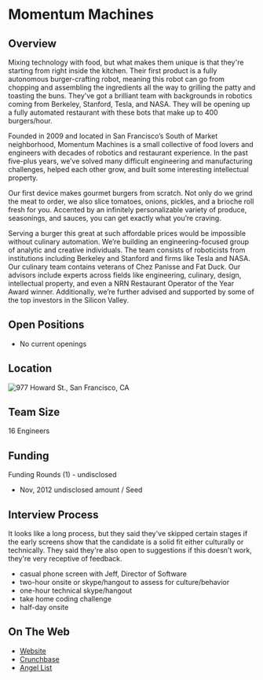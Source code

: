 # Momentum Machines
## Overview
Mixing technology with food, but what makes them unique is that they're starting from right inside the kitchen. Their first product is a fully autonomous burger-crafting robot, meaning this robot can go from chopping and assembling the ingredients all the way to grilling the patty and toasting the buns. They've got a brilliant team with backgrounds in robotics coming from Berkeley, Stanford, Tesla, and NASA. They will be opening up a fully automated restaurant with these bots that make up to 400 burgers/hour.

Founded in 2009 and located in San Francisco’s South of Market neighborhood, Momentum Machines is a small collective of food lovers and engineers with decades of robotics and restaurant experience. In the past five-plus years, we’ve solved many difficult engineering and manufacturing challenges, helped each other grow, and built some interesting intellectual property.

Our first device makes gourmet burgers from scratch. Not only do we grind the meat to order, we also slice tomatoes, onions, pickles, and a brioche roll fresh for you. Accented by an infinitely personalizable variety of produce, seasonings, and sauces, you can get exactly what you’re craving.

Serving a burger this great at such affordable prices would be impossible without culinary automation. We’re building an engineering-focused group of analytic and creative individuals. The team consists of roboticists from institutions including Berkeley and Stanford and firms like Tesla and NASA. Our culinary team contains veterans of  Chez Panisse and Fat Duck. Our advisors include experts across fields like engineering, culinary, design, intellectual property, and even a NRN Restaurant Operator of the Year Award winner. Additionally, we’re further advised and supported by some of the top investors in the Silicon Valley.

## Open Positions
+ No current openings

## Location
![977 Howard St., San Francisco, CA](https://maps.googleapis.com/maps/api/staticmap?center=977+Howard+St.,+San+Francisco,+CA&zoom=13&scale=false&size=600x300&maptype=roadmap&format=png&visual_refresh=true&markers=size:mid%7Ccolor:0xff0000%7Clabel:%7C977+Howard+St,+San+Francisco,+CA)

## Team Size
16 Engineers

## Funding
Funding Rounds (1) - undisclosed
+ Nov, 2012	undisclosed amount / Seed

## Interview Process
It looks like a long process, but they said they've skipped certain stages if the early screens show that the candidate is a solid fit either culturally or technically. They said they're also open to suggestions if this doesn't work, they're very receptive of feedback.

+ casual phone screen with Jeff, Director of Software
+ two-hour onsite or skype/hangout to assess for culture/behavior
+ one-hour technical skype/hangout
+ take home coding challenge
+ half-day onsite

## On The Web
+ [Website](http://momentummachines.com/)
+ [Crunchbase](https://www.crunchbase.com/organization/momentum-machines#/entity)
+ [Angel List](https://angel.co/momentum-machines)
